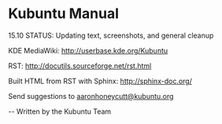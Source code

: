 Kubuntu Manual
===============

15.10 STATUS: Updating text, screenshots, and general cleanup

KDE MediaWiki: http://userbase.kde.org/Kubuntu

RST: http://docutils.sourceforge.net/rst.html

Built HTML from RST with Sphinx:
http://sphinx-doc.org/

Send suggestions to aaronhoneycutt@kubuntu.org

--
Written by the Kubuntu Team

